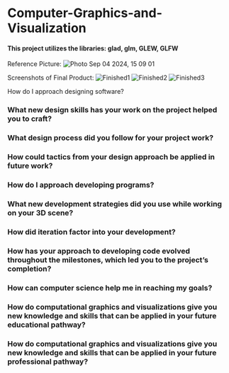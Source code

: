 # Computer-Graphics-and-Visualization
#### This project utilizes the libraries: glad, glm, GLEW, GLFW

Reference Picture:
![Photo Sep 04 2024, 15 09 01](https://github.com/user-attachments/assets/15be3c4c-a05c-4761-a109-17fbe29a68d8)

Screenshots of Final Product:
![Finished1](https://github.com/user-attachments/assets/fafd2cbe-25fb-47be-9a83-f5d09732d182)
![Finished2](https://github.com/user-attachments/assets/a77e6d24-c497-4372-97da-a2eba888edb4)
![Finished3](https://github.com/user-attachments/assets/c385385a-dc82-4da8-9595-2864d02af383)

How do I approach designing software?

### What new design skills has your work on the project helped you to craft?

### What design process did you follow for your project work?

### How could tactics from your design approach be applied in future work?

### How do I approach developing programs?

### What new development strategies did you use while working on your 3D scene?

### How did iteration factor into your development?

### How has your approach to developing code evolved throughout the milestones, which led you to the project’s completion?

### How can computer science help me in reaching my goals?

### How do computational graphics and visualizations give you new knowledge and skills that can be applied in your future educational pathway?

### How do computational graphics and visualizations give you new knowledge and skills that can be applied in your future professional pathway?
